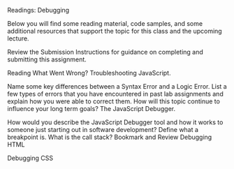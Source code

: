 Readings: Debugging

Below you will find some reading material, code samples, and some additional resources that support the topic for this class and the upcoming lecture.

Review the Submission Instructions for guidance on completing and submitting this assignment.

Reading
What Went Wrong? Troubleshooting JavaScript.

Name some key differences between a Syntax Error and a Logic Error.
List a few types of errors that you have encountered in past lab assignments and explain how you were able to correct them.
How will this topic continue to influence your long term goals?
The JavaScript Debugger.

How would you describe the JavaScript Debugger tool and how it works to someone just starting out in software development?
Define what a breakpoint is.
What is the call stack?
Bookmark and Review
Debugging HTML

Debugging CSS